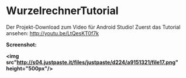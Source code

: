# WurzelrechnerTutorial
Der Projekt-Download zum Video für Android Studio! 
Zuerst das Tutorial ansehen: http://youtu.be/LtQesKT0f7k

<b> Screenshot: <b/>

<img src"http://s04.justpaste.it/files/justpaste/d224/a9151321/file17.png" height="500px"/>
